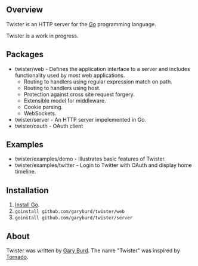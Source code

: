 ## Overview

Twister is an HTTP server for the [Go](http://golang.org/) programming language.

Twister is a work in progress. 

## Packages

* twister/web - Defines the application interface to a server and includes functionality used by most web applications.
  * Routing to handlers using regular expression match on path.
  * Routing to handlers using host.
  * Protection against cross site request forgery.
  * Extensible model for middleware.
  * Cookie parsing.
  * WebSockets.
* twister/server - An HTTP server impelemented in Go.
* twister/oauth - OAuth client

## Examples

* twister/examples/demo - Illustrates basic features of Twister.
* twister/examples/twitter - Login to Twitter with OAuth and display home timeline.

## Installation

1. [Install Go](http://golang.org/doc/install.html).
2. `goinstall github.com/garyburd/twister/web`
2. `goinstall github.com/garyburd/twister/server`

## About

Twister was written by [Gary Burd](http://gary.beagledreams.com/). The name
"Twister" was inspired by [Tornado](http://tornadoweb.org/").

